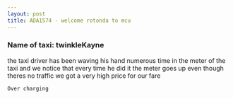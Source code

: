 ```yaml
---
layout: post
title: ADA1574 - welcome rotonda to mcu
---
```


### Name of taxi: twinkleKayne

the taxi driver has been waving his hand numerous time in the meter of the taxi and we notice that every time he did it the meter goes up even though theres no traffic we got a very high price for our fare

```Over charging```
